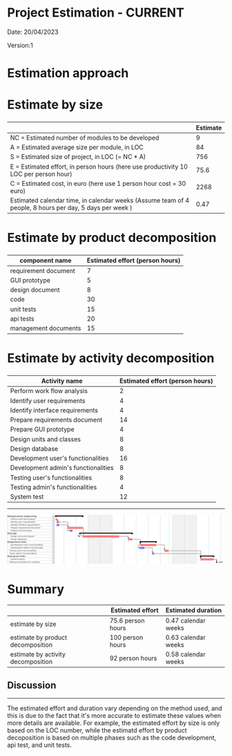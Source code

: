 # Project Estimation - CURRENT
Date: 20/04/2023

Version:1


# Estimation approach
<!-- Consider the EZWallet  project in CURRENT version (as received by the teachers), assume that you are going to develop the project INDEPENDENT of the deadlines of the course -->
# Estimate by size
### 
|             | Estimate                        |             
| ----------- | ------------------------------- |  
| NC =  Estimated number of modules to be developed   | 9 |             
|  A = Estimated average size per module, in LOC       | 84  | 
| S = Estimated size of project, in LOC (= NC * A) | 756  |
| E = Estimated effort, in person hours (here use productivity 10 LOC per person hour)  |   75.6  |   
| C = Estimated cost, in euro (here use 1 person hour cost = 30 euro) | 2268 | 
| Estimated calendar time, in calendar weeks (Assume team of 4 people, 8 hours per day, 5 days per week ) | 0.47  |               

# Estimate by product decomposition
### 
|         component name    | Estimated effort (person hours)   |             
| ----------- | ------------------------------- | 
|requirement document    | 7 |
| GUI prototype | 5 |
|design document | 8 |
|code | 30 |
| unit tests | 15 |
| api tests | 20 |
| management documents  | 15 |




# Estimate by activity decomposition
### 
|         Activity name    | Estimated effort (person hours)   |             
| ----------- | ------------------------------- | 
| Perform work flow  analysis | 2 |
| Identify user requirements | 4 |
| Identify interface requirements| 4 |
| Prepare requirements document | 14 |
| Prepare GUI prototype | 4 |
| Design units and classes | 8 |
| Design database | 8 |
| Development user's functionalities | 16 |
| Development admin's functionalities | 8 |
| Testing user's functionalities | 8 |
| Testing admin's functionalities | 4 |
| System test | 12 |
---
![Gantt Diagram](code/images/GanttV1.png)


# Summary

<!-- Report here the results of the three estimation approaches. The  estimates may differ. Discuss here the possible reasons for the difference -->

|             | Estimated effort                        |   Estimated duration |          
| ----------- | ------------------------------- | ---------------|
| estimate by size |75.6 person hours|0.47 calendar weeks|
| estimate by product decomposition |100 person hours| 0.63 calendar weeks|
| estimate by activity decomposition | 92 person hours| 0.58 calendar weeks|

## Discussion
----
The estimated effort and duration vary depending on the method used, and this is due to the  fact that it's more accurate to estimate these values when more details are available. For example, the estimated effort by size is only based on the LOC number, while the estimatd effort by product decoposition is based on multiple phases such as the code development, api test, and unit tests. 